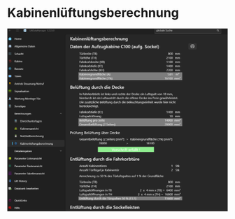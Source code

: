 # Kabinenlüftungsberechnung

![image](/LiftDataManager/Docs/HelpImages/image73.png)  

[//]: # (Tags: Kabinenlüftungsberechnung | Belüftung Decke | Entlüftung Fahrkorbtüre | Entlüftung Sockelleisten )  
